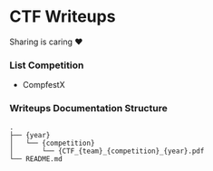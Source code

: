 # CTF Writeups
Sharing is caring :heart:

### List Competition
- CompfestX

### Writeups Documentation Structure
```
.
├── {year}
│   └── {competition}
│       └── {CTF_{team}_{competition}_{year}.pdf
└── README.md
```